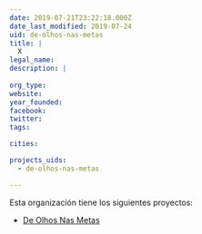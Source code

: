 ```yaml
---
date: 2019-07-21T23:22:18.000Z
date_last_modified: 2019-07-24
uid: de-olhos-nas-metas
title: |
  X
legal_name: 
description: |
  
org_type: 
website: 
year_founded: 
facebook: 
twitter: 
tags:

cities: 

projects_uids:
  - de-olhos-nas-metas

---
```


Esta organización tiene los siguientes proyectos:

- [De Olhos Nas Metas](/proyectos/de-olhos-nas-metas)
